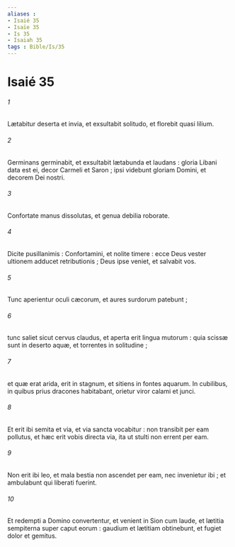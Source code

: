 ```yaml
---
aliases : 
- Isaié 35
- Isaïe 35
- Is 35
- Isaiah 35
tags : Bible/Is/35
---
```


# Isaié 35

###### 1
Lætabitur deserta et invia, et exsultabit solitudo, et florebit quasi lilium.
###### 2
Germinans germinabit, et exsultabit lætabunda et laudans : gloria Libani data est ei, decor Carmeli et Saron ; ipsi videbunt gloriam Domini, et decorem Dei nostri.
###### 3
Confortate manus dissolutas, et genua debilia roborate.
###### 4
Dicite pusillanimis : Confortamini, et nolite timere : ecce Deus vester ultionem adducet retributionis ; Deus ipse veniet, et salvabit vos.
###### 5
Tunc aperientur oculi cæcorum, et aures surdorum patebunt ;
###### 6
tunc saliet sicut cervus claudus, et aperta erit lingua mutorum : quia scissæ sunt in deserto aquæ, et torrentes in solitudine ;
###### 7
et quæ erat arida, erit in stagnum, et sitiens in fontes aquarum. In cubilibus, in quibus prius dracones habitabant, orietur viror calami et junci.
###### 8
Et erit ibi semita et via, et via sancta vocabitur : non transibit per eam pollutus, et hæc erit vobis directa via, ita ut stulti non errent per eam.
###### 9
Non erit ibi leo, et mala bestia non ascendet per eam, nec invenietur ibi ; et ambulabunt qui liberati fuerint.
###### 10
Et redempti a Domino convertentur, et venient in Sion cum laude, et lætitia sempiterna super caput eorum : gaudium et lætitiam obtinebunt, et fugiet dolor et gemitus.
